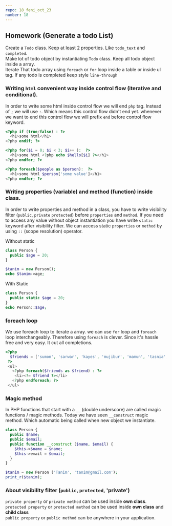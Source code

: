 ```yaml
---
repo: 18_feni_oct_23
number: 18 
---
```


## Homework (Generate a todo List)
Create a `Todo` class. Keep at least 2 properties. Like `todo_text` and `completed`.      
Make lot of todo object by instantiating `Todo` class. Keep all todo object inside a array.     
Iterate That todo array using `foreach` or `for` loop inside a table or inside ul tag.
If any todo is completed keep style `line-through`



### Writing `html` convenient way inside control flow (iterative and conditional).    
In order to write some html inside control flow we will end `php`  tag. Instead of `;` we will use `:`. Which means this control flow didn't end yet. whenever we want to end this control flow we will prefix `end` before control flow keyword.

~~~php
<?php if (true/false) : ?>
  <h1>some html</h1>
<?php endif; ?>

<?php for($i = 0; $i < 3; $i++ ):  ?>
  <h1>some html <?php echo $hello[$i] ?></h1>
<?php endfor; ?>

<?php foreach($people as $person):  ?>
  <h1>some html $person['some value']</h1>
<?php endfor; ?>
~~~

### Writing properties (variable) and method (function) inside class.
In order to write properties and method in a class, you have to write visibility filter (`public`, `private` `protected`) before `properties` and `method`. If you need to access any value without object instantiation you have write `static` keyword after visibility filter. We can access static `properties` or `method` by using `::` (scope resolution) operator.   

Without static 
~~~php
class Person {
  public $age = 20;
}

$tanim = new Person();
echo $tanim->age;

~~~

With Static 
~~~php
class Person {
  public static $age = 20;
}
echo Person::$age;
~~~

### foreach loop
We use foreach loop to iterate a array. we can use `for` loop and `foreach` loop interchangeably. Therefore using `foreach` is clever. Since it's hassle free and very easy. It cut all completions. 
~~~php
<?php 
  $friends = ['sumon', 'sarwar', 'kayes', 'mujibur', 'mamun', 'tasnia', 'israt', 'imran', 'nizam', 'tofael'];
 ?>
 <ul>
   <?php foreach($friends as $friend) : ?>
    <li><?= $friend ?></li>
   <?php endforeach; ?>
 </ul>

~~~

### Magic method   
In PHP functions that start with a `__` (double underscore) are called magic functions / magic methods. Today we have seen `__construct` magic method. Which automatic being called when new object we instantiate.
~~~php
class Person {
  public $name;
  public $email;
  public function __construct ($name, $email) {
    $this->$name = $name;
    $this->email = $email;
  }
}

$tanim = new Person ('Tanim', 'tanim@gmail.com');
print_r($tanim);
~~~

### About visibility filter (`public`, `protected`, 'private') 

`private property` or `private method` can be used inside **own class**.      
`protected property` or `protected method` can be used inside **own class** and **child class**     
`public property` or `public method` can be anywhere in your application.





